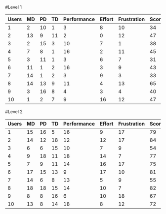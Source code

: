 #Level 1

| Users | MD  | PD  | TD  | Performance | Effort | Frustration | Score |
|-------|-----|-----|-----|-------------|--------|-------------|-------|
| 1     | 2   | 10  | 1   | 3           | 8      | 10          | 34    |
| 2     | 13  | 9   | 11  | 2           | 0      | 12          | 47    |
| 3     | 2   | 15  | 3   | 10          | 7      | 1           | 38    |
| 4     | 7   | 8   | 1   | 16          | 2      | 11          | 45    |
| 5     | 3   | 11  | 1   | 3           | 6      | 7           | 31    |
| 6     | 11  | 1   | 2   | 16          | 3      | 9           | 43    |
| 7     | 14  | 1   | 2   | 3           | 9      | 3           | 33    |
| 8     | 14  | 13  | 9   | 11          | 4      | 13          | 65    |
| 9     | 3   | 16  | 8   | 4           | 3      | 4           | 40    |
| 10    | 1   | 2   | 7   | 9           | 16     | 12          | 47    |

#Level 2

| Users | MD  | PD  | TD  | Performance | Effort | Frustration | Score |
|-------|-----|-----|-----|-------------|--------|-------------|-------|
| 1     | 15  | 16  | 5   | 16          | 9      | 17          | 79    |
| 2     | 14  | 12  | 18  | 12          | 12     | 17          | 84    |
| 3     | 6   | 6   | 15  | 10          | 7      | 9           | 54    |
| 4     | 9   | 18  | 11  | 18          | 14     | 7           | 77    |
| 5     | 7   | 9   | 11  | 14          | 16     | 17          | 75    |
| 6     | 17  | 15  | 13  | 9           | 17     | 10          | 81    |
| 7     | 14  | 6   | 8   | 13          | 5      | 9           | 55    |
| 8     | 18  | 18  | 15  | 14          | 10     | 7           | 82    |
| 9     | 8   | 8   | 16  | 6           | 10     | 18          | 67    |
| 10    | 13  | 8   | 14  | 18          | 8      | 12          | 72    |

